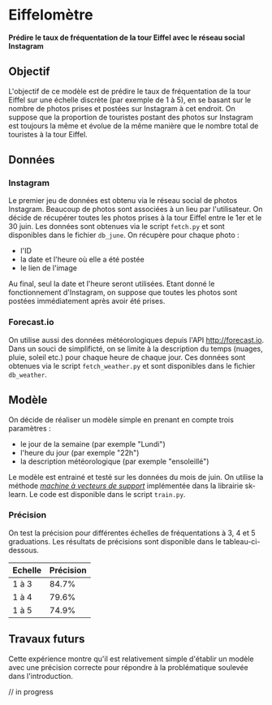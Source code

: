 # Eiffelomètre
**Prédire le taux de fréquentation de la tour Eiffel avec le réseau social Instagram**

## Objectif
L'objectif de ce modèle est de prédire le taux de fréquentation de la tour Eiffel sur une échelle discrète (par exemple de 1 à 5), en se basant sur le nombre de photos prises et postées sur Instagram à cet endroit. On suppose que la proportion de touristes postant des photos sur Instagram est toujours la même et évolue de la même manière que le nombre total de touristes à la tour Eiffel.

## Données
### Instagram
Le premier jeu de données est obtenu via le réseau social de photos Instagram. Beaucoup de photos sont associées à un lieu par l'utilisateur. On décide de récupérer toutes les photos prises à la tour Eiffel entre le 1er et le 30 juin. Les données sont obtenues via le script `fetch.py` et sont disponibles dans le fichier `db_june`.
On récupère pour chaque photo :
* l'ID
* la date et l'heure où elle a été postée
* le lien de l'image

Au final, seul la date et l'heure seront utilisées. Etant donné le fonctionnement d'Instagram, on suppose que toutes les photos sont postées immédiatement après avoir été prises.

### Forecast.io
On utilise aussi des données météorologiques depuis l'API http://forecast.io. Dans un souci de simplificté, on se limite à la description du temps (nuages, pluie, soleil etc.) pour chaque heure de chaque jour. Ces données sont obtenues via le script `fetch_weather.py` et sont disponibles dans le fichier `db_weather`.

## Modèle
On décide de réaliser un modèle simple en prenant en compte trois paramètres :
* le jour de la semaine (par exemple "Lundi")
* l'heure du jour (par exemple "22h")
* la description météorologique (par exemple "ensoleillé")

Le modèle est entrainé et testé sur les données du mois de juin. On utilise la méthode [*machine à vecteurs de support*](http://scikit-learn.org/stable/modules/generated/sklearn.svm.SVC.html#sklearn.svm.SVC) implémentée dans la librairie sk-learn. Le code est disponible dans le script `train.py`.

### Précision
On test la précision pour différentes échelles de fréquentations à 3, 4 et 5 graduations. Les résultats de précisions sont disponible dans le tableau-ci-dessous.

| Echelle | Précision |
| ------------- | ------------- |
| 1 à 3  | 84.7%  |
| 1 à 4  | 79.6%  |
| 1 à 5  | 74.9%  |

## Travaux futurs
Cette expérience montre qu'il est relativement simple d'établir un modèle avec une précision correcte pour répondre à la problématique soulevée dans l'introduction.

// in progress
